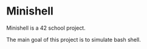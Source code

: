 # Minishell

Minishell is a 42 school project. 

The main goal of this project is to simulate bash shell.
